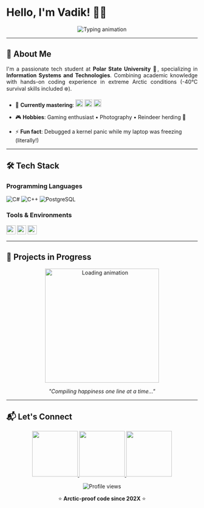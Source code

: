 # **Hello, I'm Vadik!** 👨‍💻

<div align="center">
  <img src="https://readme-typing-svg.demolab.com?font=Fira+Code&pause=1000&color=5D8AA8&width=435&lines=Information+Systems+Student;From+the+Far+North+❄️;C%23+%7C+C%2B%2B+%7C+PostgreSQL" alt="Typing animation">
</div>

---

## **🚀 About Me**
<p align="justify">
  I'm a passionate tech student at <strong>Polar State University</strong> 🏫, specializing in <strong>Information Systems and Technologies</strong>. Combining academic knowledge with hands-on coding experience in extreme Arctic conditions (-40°C survival skills included ❄️).
</p>

- 🔭 **Currently mastering**: 
  <img src="https://img.shields.io/badge/C%23-239120?style=flat-square&logo=c-sharp&logoColor=white" height="20">
  <img src="https://img.shields.io/badge/C%2B%2B-00599C?style=flat-square&logo=c%2B%2B&logoColor=white" height="20">
  <img src="https://img.shields.io/badge/PostgreSQL-4169E1?style=flat-square&logo=postgresql&logoColor=white" height="20">

- 🎮 **Hobbies**: Gaming enthusiast • Photography • Reindeer herding 🦌
- ⚡ **Fun fact**: Debugged a kernel panic while my laptop was freezing (literally!)

---

## **🛠️ Tech Stack**
### **Programming Languages**
<p>
  <img src="https://img.shields.io/badge/C%23-239120?style=for-the-badge&logo=c-sharp&logoColor=white" alt="C#">
  <img src="https://img.shields.io/badge/C%2B%2B-00599C?style=for-the-badge&logo=c%2B%2B&logoColor=white" alt="C++">
  <img src="https://img.shields.io/badge/PostgreSQL-4169E1?style=for-the-badge&logo=postgresql&logoColor=white" alt="PostgreSQL">
</p>

### **Tools & Environments**
<p>
  <img src="https://img.shields.io/badge/Visual_Studio-5C2D91?style=flat-square&logo=visual-studio&logoColor=white" height="24">
  <img src="https://img.shields.io/badge/Git-F05032?style=flat-square&logo=git&logoColor=white" height="24">
  <img src="https://img.shields.io/badge/Windows-0078D6?style=flat-square&logo=windows&logoColor=white" height="24">
</p>

---

## **🚧 Projects in Progress**
<div align="center">
  <img src="https://i.gifer.com/ZZ5H.gif" width="300" alt="Loading animation">
  <p><em>"Compiling happiness one line at a time..."</em></p>
</div>

---

## **📬 Let's Connect**
<p align="center">
  <a href="https://t.me/kavalski228">
    <img src="https://img.shields.io/badge/Telegram-26A5E4?style=for-the-badge&logo=telegram&logoColor=white" width="120">
  </a>
  <a href="https://discord.com/users/366151961671893002">
    <img src="https://img.shields.io/badge/Discord-5865F2?style=for-the-badge&logo=discord&logoColor=white" width="120">
  </a>
  <a href="mailto:ostafinskijvadim@gmail.com">
    <img src="https://img.shields.io/badge/Email-D14836?style=for-the-badge&logo=gmail&logoColor=white" width="120">
  </a>
</p>

<div align="center">
  <img src="https://komarev.com/ghpvc/?username=yourusername&color=blue&style=flat-square" alt="Profile views">
  <p>⭐ <strong>Arctic-proof code since 202X</strong> ⭐</p>
</div>
